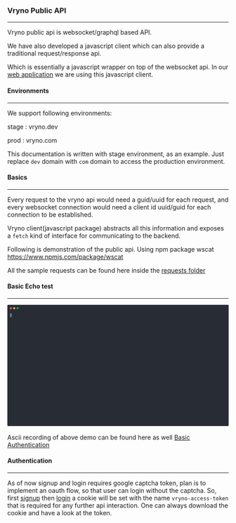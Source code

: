 ### Vryno Public API

---

Vryno public api is websocket/graphql based API. 

We have also developed a javascript client which can also provide a traditional request/response api.

Which is essentially a javascript wrapper on top of the websocket api. In our [web application](https://app.vryno.dev) we are using this javascript client.

#### Environments

---

We support following environments:

stage : vryno.dev

prod : vryno.com

This documentation is written with stage environment, as an example. Just replace `dev` domain with `com` domain to access the production environment.

#### Basics

---

Every request to the vryno api would need a guid/uuid for each request, and every websocket connection would need a client id uuid/guid for each connection to be established.

Vryno client(javascript package) abstracts all this information and exposes a `fetch` kind of interface for communicating to the backend. 

Following is demonstration of the public api. Using npm package wscat https://www.npmjs.com/package/wscat

All the sample requests can be found here inside the [requests folder](https://github.com/vryno/api-docs/tree/gh-pages/requests)

#### Basic Echo test

---

[![basic_setup](./ascii-svgs/basic_echo_test.svg)](https://asciinema.org/a/482550)

Ascii recording of above demo can be found here as well [Basic Authentication](https://asciinema.org/a/482550)

#### Authentication

---
As of now signup and login requires google captcha token, plan is to implement an oauth flow, so that user can login without the captcha.
So, first [signup](https://app.vryno.dev/signup) then [login](https://app.vryno.dev/login) a cookie will be set with the name `vryno-access-token` that is required for any further api interaction. One can always download the cookie and have a look at the token.


